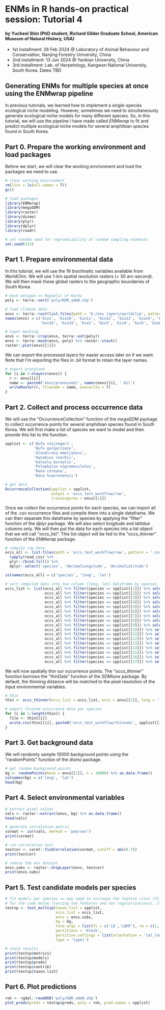# ENMs in R hands-on practical session: Tutorial 4
#### by Yucheol Shin (PhD student, Richard Gilder Graduate School, American Museum of Natural History, USA)

- 1st installment: 28 Feb 2024 @ Laboratory of Animal Behaviour and Conservation, Nanjing Forestry University, China
- 2nd installment: 13 Jun 2024 @ Yanbian University, China
- 3rd installment: Lab. of Herpetology, Kangwon National University, South Korea. Dates TBD

## Generating ENMs for multiple species at once using the ENMwrap pipeline
In previous tutorials, we learned how to implement a single-species ecological niche modeling. However, sometimes we need to simultaneously generate ecological niche models for many different species. So, in this tutorial, we will use the pipeline I have made called *ENMwrap* to fit and predict multiple ecological niche models for several amphibian species found in South Korea.

## Part 0. Prepare the working environment and load packages
Before we start, we will clear the working environment and load the packages we need to use.
```r
# clear working environment
rm(list = ls(all.names = T))
gc()

# load packages
library(ENMwrap)
library(megaSDM)
library(raster)
library(dismo)
library(plyr)
library(dplyr)
library(readr)

# set random seed for reproducibility of random sampling elements
set.seed(333)
```

## Part 1. Prepare environmental data
In this tutorial, we will use the 19 bioclimatic variables available from WorldClim. We will use 1-km spatial resolution rasters (= 30 arc-second). We will then mask these global rasters to the geographic boundaries of South Korea. 

```r
# mask polygon == Republic of Korea
poly <- terra::vect('poly/KOR_adm0.shp')

# load climate data
envs <- terra::rast(list.files(path = 'E:/env layers/worldclim', pattern = '.tif$', full.names = T))
names(envs) = c('bio1', 'bio10', 'bio11', 'bio12', 'bio13', 'bio14', 'bio15', 'bio16', 'bio17',
                'bio18', 'bio19', 'bio2', 'bio3', 'bio4', 'bio5', 'bio6', 'bio7', 'bio8', 'bio9')

# layer masking
envs <- terra::crop(envs, terra::ext(poly))
envs <- terra::mask(envs, poly) %>% raster::stack()
raster::plot(envs[[1]])
```

We can export the processed layers for easier access later on if we want. Note that I'm exporting the files in .bil format to retain the layer names.

```r
# export processed
for (i in 1:nlayers(envs)) {
  r <- envs[[i]]
  name <- paste0('envs/processed/', names(envs)[i], '.bil')
  writeRaster(r, filename = name, overwrite = T)
}
```

## Part 2. Collect and process occurrence data
We will use the "OccurrenceCollection" function of the *megaSDM* package to collect occurrence points for several amphibian species found in South Korea. We will first make a list of species we want to model and then provide this list to the function.

```r
spplist <- c('Bufo stejnegeri',
             'Bufo gargarizans',
             'Glandirana emeljanovi',
             'Hynobius leechii',
             'Kaloula borealis',
             'Pelophylax nigromaculatus',
             'Rana coreana',
             'Rana huanrenensis')

# get data
OccurrenceCollection(spplist = spplist,
                     output = 'occs_test_workflow/raw',
                     trainingarea = envs[[1]])
```

Once we collect the occurrence points for each species, we can import all of the .csv occurrence files and compile them into a single dataframe. We can then separate this dataframe by species by applying the "filter" function of the *dplyr* package. We will also select longitude and latitdue columns only. We will then put the data for each species into a list object that we will call "occs_list". This list object will be fed to the "occs_thinner" function of the *ENMwrap* package.

```r
# compile raw data
occs_all <- list.files(path = 'occs_test_workflow/raw', pattern = '.csv', full.names = T) %>%
  lapply(read_csv) %>%
  plyr::rbind.fill() %>%
  dplyr::select('species', 'decimalLongitude', 'decimalLatitude')

colnames(occs_all) = c('species', 'long', 'lat')

# sort compiled data into two column (long, lat) dataframe by species
occs_list <- list(occs_all %>% filter(species == spplist[[1]]) %>% select(2,3),
                  occs_all %>% filter(species == spplist[[2]]) %>% select(2,3),
                  occs_all %>% filter(species == spplist[[3]]) %>% select(2,3),
                  occs_all %>% filter(species == spplist[[4]]) %>% select(2,3),
                  occs_all %>% filter(species == spplist[[5]]) %>% select(2,3),
                  occs_all %>% filter(species == spplist[[6]]) %>% select(2,3),
                  occs_all %>% filter(species == spplist[[7]]) %>% select(2,3),
                  occs_all %>% filter(species == spplist[[8]]) %>% select(2,3),
                  occs_all %>% filter(species == spplist[[9]]) %>% select(2,3),
                  occs_all %>% filter(species == spplist[[10]]) %>% select(2,3),
                  occs_all %>% filter(species == spplist[[11]]) %>% select(2,3),
                  occs_all %>% filter(species == spplist[[12]]) %>% select(2,3),
                  occs_all %>% filter(species == spplist[[13]]) %>% select(2,3),
                  occs_all %>% filter(species == spplist[[14]]) %>% select(2,3),
                  occs_all %>% filter(species == spplist[[15]]) %>% select(2,3),
                  occs_all %>% filter(species == spplist[[16]]) %>% select(2,3),
                  occs_all %>% filter(species == spplist[[17]]) %>% select(2,3))
```

We will now spatially thin our occurrence points. The "occs_thinner" function borrows the "thinData" function of the *SDMtune* package. By default, the thinning distance will be matched to the pixel resolution of the input environmental variables.

```r
# thin
thin <- occs_thinner(occs_list = occs_list, envs = envs[[1]], long = 'long', lat = 'lat', spp_list = spplist)

# export thinned occurrence data per species
for (i in 1:length(thin)) {
  file <- thin[[i]]
  write.csv(thin[[i]], paste0('occs_test_workflow/thinned/', spplist[[i]], '.csv'))
}
```

## Part 3. Get background data
We will randomly sample 10000 background points using the "randomPoints" function of the *dismo* package.
```r
# get random background points
bg <- randomPoints(mask = envs[[1]], n = 10000) %>% as.data.frame()
colnames(bg) = c('long', 'lat')
head(bg)
```

## Part 4. Select environmental variables

```r
# extract pixel values
vals <- raster::extract(envs, bg) %>% as.data.frame()
head(vals)

# generate correlation matrix
cormat <- cor(vals, method = 'pearson')
print(cormat)

# run correlation test
testcor <- caret::findCorrelation(cormat, cutoff = abs(0.7))
print(testcor)

# reduce the env dataset
envs.subs <- raster::dropLayer(envs, testcor) 
print(envs.subs)
```

## Part 5. Test candidate models per species
```r
# fit models per species == may need to increase the feature class (fc) and regularization (rm) combinations for actual application
# for the code below (testing two features and two regularizations), it takes aproximately 2~3 minutes per species
testsp <- test_multisp(taxon.list = spplist,
                       occs.list = occs_list,
                       envs = envs.subs,
                       bg = bg,
                       tune.args = list(fc = c('LQ','LQHP'), rm = c(1, 1.5)),
                       partitions = 'block',
                       partition.settings = list(orientation = 'lat_lon'),
                       type = 'type1')

# check results
print(testsp$metrics)
print(testsp$models)
print(testsp$preds)
print(testsp$contrib)
print(testsp$taxon.list)
```

## Part 6. Plot predictions
```r
rok <- rgdal::readOGR('poly/KOR_adm0.shp')
plot_preds(preds = testsp$preds, poly = rok, pred.names = spplist)
```

